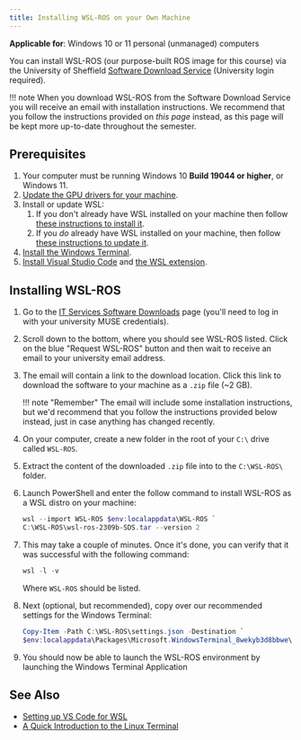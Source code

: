 ```yaml
---
title: Installing WSL-ROS on your Own Machine 
---
```


**Applicable for**: Windows 10 or 11 personal (unmanaged) computers

You can install WSL-ROS (our purpose-built ROS image for this course) via the University of Sheffield [Software Download Service](https://students.sheffield.ac.uk/it-services/software/wsl-ros) (University login required).

!!! note
    When you download WSL-ROS from the Software Download Service you will receive an email with installation instructions. We recommend that you follow the instructions provided on *this page* instead, as this page will be kept more up-to-date throughout the semester.

## Prerequisites

1. Your computer must be running Windows 10 **Build 19044 or higher**, or Windows 11.
2. [Update the GPU drivers for your machine](https://learn.microsoft.com/en-us/windows/wsl/tutorials/gui-apps#install-support-for-linux-gui-apps).
3. Install or update WSL:
    1. If you don't already have WSL installed on your machine then follow [these instructions to install it](https://learn.microsoft.com/en-us/windows/wsl/tutorials/gui-apps#fresh-install---no-prior-wsl-installation).
    2. If you *do* already have WSL installed on your machine, then follow [these instructions to update it](https://learn.microsoft.com/en-us/windows/wsl/tutorials/gui-apps#existing-wsl-install).
4. [Install the Windows Terminal](https://learn.microsoft.com/en-us/windows/terminal/install).
5. [Install Visual Studio Code](https://code.visualstudio.com/) and [the WSL extension](https://marketplace.visualstudio.com/items?itemName=ms-vscode-remote.remote-wsl).

## Installing WSL-ROS

1. Go to the [IT Services Software Downloads](https://www.sheffield.ac.uk/software/) page (you'll need to log in with your university MUSE credentials).
2. Scroll down to the bottom, where you should see WSL-ROS listed. Click on the blue "Request WSL-ROS" button and then wait to receive an email to your university email address. 
3. The email will contain a link to the download location. Click this link to download the software to your machine as a `.zip` file (~2 GB).
    
    !!! note "Remember"
        The email will include some installation instructions, but we'd recommend that you follow the instructions provided below instead, just in case anything has changed recently.

4. On your computer, create a new folder in the root of your `C:\` drive called `WSL-ROS`.
5. Extract the content of the downloaded `.zip` file into to the `C:\WSL-ROS\` folder.
6. Launch PowerShell and enter the follow command to install WSL-ROS as a WSL distro on your machine:

    ```powershell
    wsl --import WSL-ROS $env:localappdata\WSL-ROS `
    C:\WSL-ROS\wsl-ros-2309b-SDS.tar --version 2
    ```

7. This may take a couple of minutes. Once it's done, you can verify that it was successful with the following command:

    ```powershell
    wsl -l -v
    ```

    Where `WSL-ROS` should be listed.

8. Next (optional, but recommended), copy over our recommended settings for the Windows Terminal:
   
    ```powershell
    Copy-Item -Path C:\WSL-ROS\settings.json -Destination `
    $env:localappdata\Packages\Microsoft.WindowsTerminal_8wekyb3d8bbwe\LocalState
    ```

9. You should now be able to launch the WSL-ROS environment by launching the Windows Terminal Application

## See Also

* [Setting up VS Code for WSL](../on-campus/vscode.md)
* [A Quick Introduction to the Linux Terminal](../on-campus/linux-term.md)